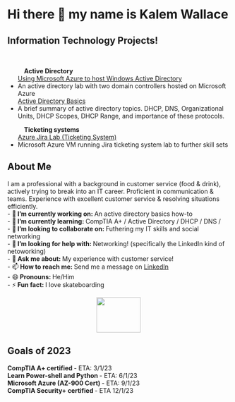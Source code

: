 # Hi there 👋 my name is Kalem Wallace<br/>
<h2>Information Technology Projects!</h2><br/>
<UL>&emsp;<b>Active Directory</b><br/>
<a href="https://github.com/kalemriah/Using-Microsoft-Azure-to-host-Windows-Active-Directory-lab">Using Microsoft Azure to host Windows Active Directory</a> <br/>
<LI>An active directory lab with two domain controllers hosted on Microsoft Azure <br/>
<a href="https://github.com/kalemriah/Active-directory-basics">Active Directory Basics</a> <br/>
<LI>A brief summary of active directory topics. DHCP, DNS, Organizational Units, DHCP Scopes, DHCP Range, and importance of these protocols.</UL>
<UL>&emsp;<b>Ticketing systems</b><br/>
<a href="https://github.com/kalemriah/Azure-Ticketing-System-Lab-Jira-">Azure Jira Lab (Ticketing System)</a><br/>
<LI>Microsoft Azure VM running Jira ticketing system lab to further skill sets<br/></UL>
  <h2> About Me </h2>
 I am a professional with a background in customer service (food & drink), actively trying to break into an IT career. Proficient in communication & teams. Experience with excellent customer service & resolving situations efficiently. <br/>
- 🔭<b> I’m currently working on: </b> An active directory basics how-to <br/>
- 🌱<b> I’m currently learning: </b> CompTIA A+ / Active Directory / DHCP / DNS / <br/>
- 👯<b> I’m looking to collaborate on: </b> Futhering my IT skills and social networking <br/>
- 🤔<b> I’m looking for help with: </b> Networking! (specifically the LinkedIn kind of netoworking) <br/>
- 💬<b> Ask me about: </b> My experience with customer service! <br/>
- 📫<b> How to reach me: </b> Send me a message on <a href="https://www.linkedin.com/in/kalem-wallace-3b499a256/">LinkedIn</a> <br/>
- 😄<b> Pronouns: </b> He/Him <br/>
- ⚡<b> Fun fact: </b> I love skateboarding<p align="center"><img src="https://user-images.githubusercontent.com/111719615/210657996-ffe8fe41-b389-492c-8ddc-05cde142e675.gif" width="100" height="80" /> <br/>
<h2>Goals of 2023</h2>
<b> CompTIA A+ certified </b> - ETA: 3/1/23 <br/>
<b> Learn Power-shell and Python </b> - ETA: 6/1/23 <br/>
<b> Microsoft Azure (AZ-900 Cert) </b> - ETA: 9/1/23 <br/>
<b> CompTIA Security+ certified </b> - ETA 12/1/23 <br/>



